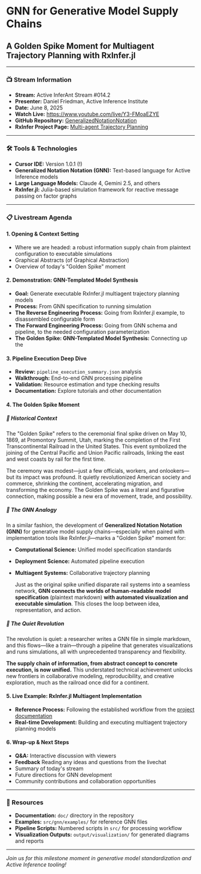 # GNN for Generative Model Supply Chains

## A Golden Spike Moment for Multiagent Trajectory Planning with RxInfer.jl

---

### 📺 Stream Information

- **Stream:** Active InferAnt Stream #014.2
- **Presenter:** Daniel Friedman, Active Inference Institute  
- **Date:** June 8, 2025
- **Watch Live:** https://www.youtube.com/live/Y3-FMoaEZYE
- **GitHub Repository:** [GeneralizedNotationNotation](https://github.com/ActiveInferenceInstitute/GeneralizedNotationNotation)
- **RxInfer Project Page:** [Multi-agent Trajectory Planning](https://coda.io/d/RxInfer-jl-Active-Inference-Institute_ddtS-XZ4BJb/Multi-agent-Trajectory-Planning_sutlGFZ9)

---

### 🛠️ Tools & Technologies

- **Cursor IDE:** Version 1.0.1 (!)
- **Generalized Notation Notation (GNN):** Text-based language for Active Inference models
- **Large Language Models:** Claude 4, Gemini 2.5, and others
- **RxInfer.jl:** Julia-based simulation framework for reactive message passing on factor graphs

---

### 📋 Livestream Agenda

#### 1. **Opening & Context Setting**

- Where we are headed: a robust information supply chain from plaintext configuration to executable simulations
- Graphical Abstracts (of Graphical Abstraction)
- Overview of today's "Golden Spike" moment

#### 2. **Demonstration: GNN-Templated Model Synthesis**

- **Goal:** Generate executable RxInfer.jl multiagent trajectory planning models
- **Process:** From GNN specification to running simulation
- **The Reverse Engineering Process:** Going from RxInfer.jl example, to disassembled configurable form
- **The Forward Engineering Process:** Going from GNN schema and pipeline, to the needed configuration parameterization
- **The Golden Spike: GNN-Templated Model Synthesis:** Connecting up the 


#### 3. **Pipeline Execution Deep Dive**

- **Review:** `pipeline_execution_summary.json` analysis
- **Walkthrough:** End-to-end GNN processing pipeline
- **Validation:** Resource estimation and type checking results
- **Documentation:** Explore tutorials and other documentation

#### 4. **The Golden Spike Moment**

##### 🚂 Historical Context

   The "Golden Spike" refers to the ceremonial final spike driven on May 10, 1869, at Promontory Summit, Utah, marking the completion of the First Transcontinental Railroad in the United States. This event symbolized the joining of the Central Pacific and Union Pacific railroads, linking the east and west coasts by rail for the first time.

   The ceremony was modest—just a few officials, workers, and onlookers—but its impact was profound. It quietly revolutionized American society and commerce, shrinking the continent, accelerating migration, and transforming the economy. The Golden Spike was a literal and figurative connection, making possible a new era of movement, trade, and possibility.

##### 🔗 The GNN Analogy

   In a similar fashion, the development of **Generalized Notation Notation (GNN)** for generative model supply chains—especially when paired with implementation tools like RxInfer.jl—marks a "Golden Spike" moment for:

- **Computational Science:** Unified model specification standards
- **Deployment Science:** Automated pipeline execution  
- **Multiagent Systems:** Collaborative trajectory planning

   Just as the original spike unified disparate rail systems into a seamless network, **GNN connects the worlds of human-readable model specification** (plaintext markdown) **with automated visualization and executable simulation**. This closes the loop between idea, representation, and action.

##### 🌟 The Quiet Revolution

   The revolution is quiet: a researcher writes a GNN file in simple markdown, and this flows—like a train—through a pipeline that generates visualizations and runs simulations, all with unprecedented transparency and flexibility.

   **The supply chain of information, from abstract concept to concrete execution, is now unified.** This understated technical achievement unlocks new frontiers in collaborative modeling, reproducibility, and creative exploration, much as the railroad once did for a continent.

#### 5. **Live Example: RxInfer.jl Multiagent Implementation**

- **Reference Process:** Following the established workflow from the [project documentation](https://coda.io/d/RxInfer-jl-Active-Inference-Institute_ddtS-XZ4BJb/Multi-agent-Trajectory-Planning_sutlGFZ9)
- **Real-time Development:** Building and executing multiagent trajectory planning models

#### 6. **Wrap-up & Next Steps**

- **Q&A:** Interactive discussion with viewers
- **Feedback** Reading any ideas and questions from the livechat
- Summary of today's stream
- Future directions for GNN development
- Community contributions and collaboration opportunities

---

### 🔗 Resources

- **Documentation:** `doc/` directory in the repository
- **Examples:** `src/gnn/examples/` for reference GNN files
- **Pipeline Scripts:** Numbered scripts in `src/` for processing workflow
- **Visualization Outputs:** `output/visualization/` for generated diagrams and reports

---

*Join us for this milestone moment in generative model standardization and Active Inference tooling!*
